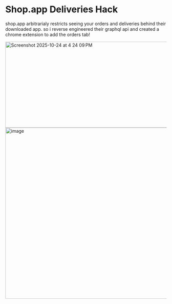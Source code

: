 # Shop.app Deliveries Hack

shop.app arbitrarialy restricts seeing your orders and deliveries behind their downloaded app. so i reverse engineered their graphql api and created a chrome extension to add the orders tab! 

<img width="802" height="268" alt="Screenshot 2025-10-24 at 4 24 09 PM" src="https://github.com/user-attachments/assets/cde0b114-5d1e-422a-828e-87b689f9fd06" />


<img width="1413" height="534" alt="image" src="https://github.com/user-attachments/assets/d3a56207-d8bc-4e68-a140-eeaa138289ae" />

